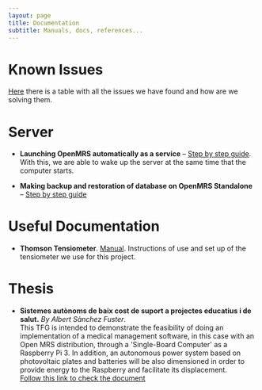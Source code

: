 ```yaml
---
layout: page
title: Documentation
subtitle: Manuals, docs, references...
---
```


# Known Issues

[Here](https://docs.google.com/spreadsheets/d/1RbZAtD-T_CTOZewnHfwPDXLW8bAy1uB9Ph_4KPlO2Wc/edit?usp=sharing) there is a table with all the issues we have found and how are we solving them.

# Server

* **Launching OpenMRS automatically as a service** – [Step  by step guide](https://wiki.openmrs.org/display/docs/Launching+OpenMRS+automatically+as+a+service).  
With this, we are able to wake up the server at the same time that the computer starts.

* **Making backup and restoration of database on OpenMRS Standalone** – [Step by step guide](https://wiki.openmrs.org/display/docs/Making+backup+and+restoration+of+database+on+OpenMRS+Standalone)

# Useful Documentation

* **Thomson Tensiometer**. [Manual](https://drive.google.com/drive/u/0/folders/1TbAoJZAYB405jfl9IBRvJkO4QCs9SED8). Instructions of use and set up of the tensiometer we use for this project.

# Thesis

* **Sistemes autònoms de baix cost de suport a projectes educatius i de salut.** _By Albert Sànchez Fuster_.  
This TFG is intended to demonstrate the feasibility of doing an implementation of a medical
management software, in this case with an Open MRS distribution, through a 'Single-Board Computer' as a Raspberry Pi 3. In addition, an autonomous power system based on photovoltaic plates and batteries will be also dimensioned in order to provide energy to the Raspberry and facilitate its displacement.  
[Follow this link to check the document](https://drive.google.com/open?id=1b_ZEKMHCVC6q4kkD5gAIJcRQioz4sE0X)
